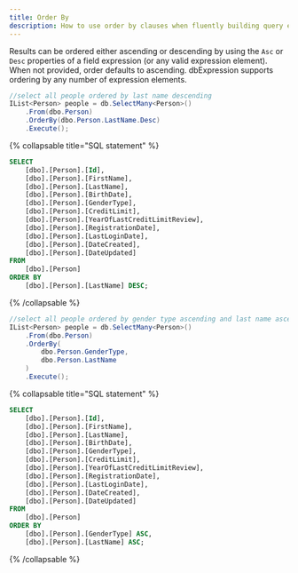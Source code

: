 ```yaml
---
title: Order By
description: How to use order by clauses when fluently building query expressions.
---
```


Results can be ordered either ascending or descending by using the ```Asc``` or ```Desc``` properties of a field expression (or any valid expression element).  When not provided, order defaults to ascending.  dbExpression supports ordering by any number of expression elements.
```csharp
//select all people ordered by last name descending
IList<Person> people = db.SelectMany<Person>()
    .From(dbo.Person)
    .OrderBy(dbo.Person.LastName.Desc)
    .Execute();
```

{% collapsable title="SQL statement" %}
```sql
SELECT
    [dbo].[Person].[Id],
    [dbo].[Person].[FirstName],
    [dbo].[Person].[LastName],
    [dbo].[Person].[BirthDate],
    [dbo].[Person].[GenderType],
    [dbo].[Person].[CreditLimit],
    [dbo].[Person].[YearOfLastCreditLimitReview],
    [dbo].[Person].[RegistrationDate],
    [dbo].[Person].[LastLoginDate],
    [dbo].[Person].[DateCreated],
    [dbo].[Person].[DateUpdated]
FROM
    [dbo].[Person]
ORDER BY
    [dbo].[Person].[LastName] DESC;
```
{% /collapsable %}

```csharp
//select all people ordered by gender type ascending and last name ascending
IList<Person> people = db.SelectMany<Person>()
    .From(dbo.Person)
    .OrderBy(
        dbo.Person.GenderType,
        dbo.Person.LastName
    )
    .Execute();
```

{% collapsable title="SQL statement" %}
```sql
SELECT
    [dbo].[Person].[Id],
    [dbo].[Person].[FirstName],
    [dbo].[Person].[LastName],
    [dbo].[Person].[BirthDate],
    [dbo].[Person].[GenderType],
    [dbo].[Person].[CreditLimit],
    [dbo].[Person].[YearOfLastCreditLimitReview],
    [dbo].[Person].[RegistrationDate],
    [dbo].[Person].[LastLoginDate],
    [dbo].[Person].[DateCreated],
    [dbo].[Person].[DateUpdated]
FROM
    [dbo].[Person]
ORDER BY
    [dbo].[Person].[GenderType] ASC,
    [dbo].[Person].[LastName] ASC;
```
{% /collapsable %}